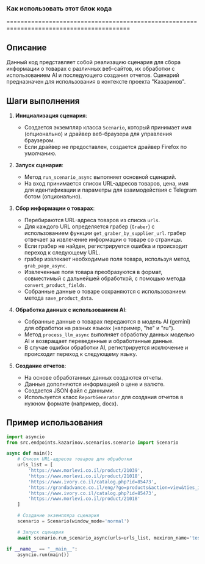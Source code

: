 ### Как использовать этот блок кода
=========================================================================================

Описание
-------------------------
Данный код представляет собой реализацию сценария для сбора информации о товарах с различных веб-сайтов, их обработки с использованием AI и последующего создания отчетов. Сценарий предназначен для использования в контексте проекта "Казаринов".

Шаги выполнения
-------------------------
1. **Инициализация сценария**:
   - Создается экземпляр класса `Scenario`, который принимает имя (опционально) и драйвер веб-браузера для управления браузером.
   - Если драйвер не предоставлен, создается драйвер Firefox по умолчанию.

2. **Запуск сценария**:
   - Метод `run_scenario_async` выполняет основной сценарий.
   - На вход принимается список URL-адресов товаров, цена, имя для идентификации и параметры для взаимодействия с Telegram ботом (опционально).

3. **Сбор информации о товарах**:
   - Перебираются URL-адреса товаров из списка `urls`.
   - Для каждого URL определяется грабер (`Graber`) с использованием функции `get_graber_by_supplier_url`. грабер отвечает за извлечение информации о товаре со страницы.
   - Если грабер не найден, регистрируется ошибка и происходит переход к следующему URL.
   - грабер извлекает необходимые поля товара, используя метод `grab_page_async`.
   - Извлеченные поля товара преобразуются в формат, совместимый с дальнейшей обработкой, с помощью метода `convert_product_fields`.
   - Собранные данные о товаре сохраняются с использованием метода `save_product_data`.

4. **Обработка данных с использованием AI**:
   - Собранные данные о товарах передаются в модель AI (gemini) для обработки на разных языках (например, "he" и "ru").
   - Метод `process_llm_async` выполняет обработку данных моделью AI и возвращает переведенные и обработанные данные.
   - В случае ошибки обработки AI, регистрируется исключение и происходит переход к следующему языку.

5. **Создание отчетов**:
   - На основе обработанных данных создаются отчеты.
   - Данные дополняются информацией о цене и валюте.
   - Создается JSON файл с данными.
   - Используется класс `ReportGenerator` для создания отчетов в нужном формате (например, docx).

Пример использования
-------------------------

```python
import asyncio
from src.endpoints.kazarinov.scenarios.scenario import Scenario

async def main():
    # Список URL-адресов товаров для обработки
    urls_list = [
        'https://www.morlevi.co.il/product/21039',
        'https://www.morlevi.co.il/product/21018',
        'https://www.ivory.co.il/catalog.php?id=85473',
        'https://grandadvance.co.il/eng/?go=products&action=view&ties_ids=801&product_id=28457--SAMSUNG-SSD-1TB-990-EVO-PCle-4.0-x4--5.0-x2-NVMe',
        'https://www.ivory.co.il/catalog.php?id=85473',
        'https://www.morlevi.co.il/product/21018'
    ]

    # Создание экземпляра сценария
    scenario = Scenario(window_mode='normal')

    # Запуск сценария
    await scenario.run_scenario_async(urls=urls_list, mexiron_name='test price quotation')

if __name__ == "__main__":
    asyncio.run(main())